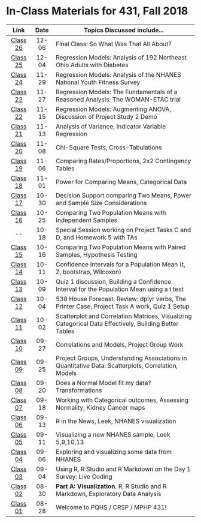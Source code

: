 # In-Class Materials for 431, Fall 2018

Link | Date | Topics Discussed include...
:----------: | :----------: | ------------------------------------------------------------------------------
[Class 26](https://github.com/THOMASELOVE/431-2018/tree/master/slides/class26) | 12-06 | Final Class: So What Was That All About?
[Class 25](https://github.com/THOMASELOVE/431-2018/tree/master/slides/class25) | 12-04 | Regression Models: Analysis of 192 Northeast Ohio Adults with Diabetes
[Class 24](https://github.com/THOMASELOVE/431-2018/tree/master/slides/class24) | 11-29 | Regression Models: Analysis of the NHANES National Youth Fitness Survey
[Class 23](https://github.com/THOMASELOVE/431-2018/tree/master/slides/class23) | 11-27 | Regression Models: The Fundamentals of a Reasoned Analysis: The WOMAN-ETAC trial
[Class 22](https://github.com/THOMASELOVE/431-2018/tree/master/slides/class22) | 11-15 | Regression Models: Augmenting ANOVA, Discussion of Project Study 2 Demo
[Class 21](https://github.com/THOMASELOVE/431-2018/tree/master/slides/class21) | 11-13 | Analysis of Variance, Indicator Variable Regression
[Class 20](https://github.com/THOMASELOVE/431-2018/tree/master/slides/class20) | 11-08 | Chi-Square Tests, Cross-Tabulations
[Class 19](https://github.com/THOMASELOVE/431-2018/tree/master/slides/class19) | 11-06 | Comparing Rates/Proportions, 2x2 Contingency Tables
[Class 18](https://github.com/THOMASELOVE/431-2018/tree/master/slides/class18) | 11-01 | Power for Comparing Means, Categorical Data
[Class 17](https://github.com/THOMASELOVE/431-2018/tree/master/slides/class17) | 10-30 | Decision Support comparing Two Means, Power and Sample Size Considerations
[Class 16](https://github.com/THOMASELOVE/431-2018/tree/master/slides/class16) | 10-25 | Comparing Two Population Means with Independent Samples
-- | 10-18 | Special Session working on Project Tasks C and D, and Homework 5 with TAs
[Class 15](https://github.com/THOMASELOVE/431-2018/tree/master/slides/class15) | 10-16 | Comparing Two Population Means with Paired  Samples, Hypothesis Testing
[Class 14](https://github.com/THOMASELOVE/431-2018/tree/master/slides/class14) | 10-11 | Confidence Intervals for a Population Mean (t, Z, bootstrap, Wilcoxon)
[Class 13](https://github.com/THOMASELOVE/431-2018/tree/master/slides/class13) | 10-09 | Quiz 1 discussion, Building a Confidence Interval for the Population Mean using a t test
[Class 12](https://github.com/THOMASELOVE/431-2018/tree/master/slides/class12) | 10-04 | 538 House Forecast, Review: dplyr verbs, The Printer Case, Project Task A work, Quiz 1 Setup
[Class 11](https://github.com/THOMASELOVE/431-2018/tree/master/slides/class11) | 10-02 | Scatterplot and Correlation Matrices, Visualizing Categorical Data Effectively, Building Better Tables
[Class 10](https://github.com/THOMASELOVE/431-2018/tree/master/slides/class10) | 09-27 | Correlations and Models, Project Group Work
[Class 09](https://github.com/THOMASELOVE/431-2018/tree/master/slides/class09) | 09-25 | Project Groups, Understanding Associations in Quantitative Data: Scatterplots, Correlation, Models
[Class 08](https://github.com/THOMASELOVE/431-2018/tree/master/slides/class08) | 09-20 | Does a Normal Model fit my data? Transformations
[Class 07](https://github.com/THOMASELOVE/431-2018/tree/master/slides/class07) | 09-18 | Working with Categorical outcomes, Assessing Normality, Kidney Cancer maps
[Class 06](https://github.com/THOMASELOVE/431-2018/tree/master/slides/class06) | 09-13 | R in the News, Leek, NHANES visualization
[Class 05](https://github.com/THOMASELOVE/431-2018/tree/master/slides/class05) | 09-11 | Visualizing a new NHANES sample, Leek 5,9,10,13
[Class 04](https://github.com/THOMASELOVE/431-2018/tree/master/slides/class04) | 09-06 | Exploring and visualizing some data from NHANES
[Class 03](https://github.com/THOMASELOVE/431-2018/tree/master/slides/class03) | 09-04 | Using R, R Studio and R Markdown on the Day 1 Survey: Live Coding
[Class 02](https://github.com/THOMASELOVE/431-2018/tree/master/slides/class02) | 08-30 | **Part A: Visualization**. R, R Studio and R Markdown, Exploratory Data Analysis
[Class 01](https://github.com/THOMASELOVE/431-2018/tree/master/slides/class01) | 08-28 | Welcome to PQHS / CRSP / MPHP 431!

